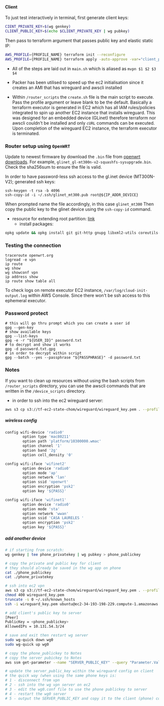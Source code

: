 #### Client

To just test interactively in terminal, first generate client keys:
```bash
CIENT_PRIVATE_KEY=$(wg genkey)
CLIENT_PUBLIC_KEY=$(echo $CLIENT_PRIVATE_KEY | wg pubkey)
```

Then pass to terraform argument that passes public key and elastic static IP:
```bash
AWS_PROFILE={PROFILE_NAME} terraform init --reconfigure
AWS_PROFILE={PROFILE_NAME} terraform apply -auto-approve -var="client_public_key=${CLIENT_PUBLIC_KEY}" -var="eip_alloc_id=${EIP_ALLOC_ID}"
```

- All of the steps are laid out in `main.sh` which is aliased as `mvpn $1 $2 $3 $4`
- Packer has been utilised to speed up the ec2 initialisation since it creates an AMI that has wireguard and awscli installed

- Within `/router_scripts` the `create.sh` file is the main script to execute. Pass the profile argument or leave blank to be the default. Basically a terraform executor is generated in EC2 which has all IAM rules/policies integrated to spin up another EC2 instance that installs wireguard. This was designed for an embedded device (GLinet) therefore terraform nor awscli couldn't be installed and only `cURL` commands can be executed. Upon completion of the wireguard EC2 instance, the terraform executor is terminated.


### Router setup using `OpenWRT`

Update to newest firmware by download the `.bin` file from [openwrt downloads](https://downloads.openwrt.org/releases/23.05.4/targets/ramips/mt76x8/). For example, `glinet_gl-mt300n-v2-squashfs-sysupgrade.bin`. Check the sha256sum to ensure the file is valid.

In order to have password-less ssh access to the gl.inet device (MT300N-V2); generated ssh keys:

```
ssh-keygen -t rsa -b 4096
ssh-copy-id -i ~/.ssh/glinet_mt300.pub root@${IP_ADDR_DEVICE}
```

When prompted name the file accordingly, in this case `glinet_mt300` Then copy the public key to the glinet device using the `ssh-copy-id` command.

- resource for extending root partition: [link](https://openwrt.org/docs/guide-user/additional-software/extroot_configuration)
    * install packages:
```sh
opkg update && opkg install git git-http gnupg libxml2-utils coreutils-paste jq curl wireguard-tools coreutils-base64
```

### Testing the connection

```
traceroute openwrt.org
logread -e vpn
ip route
wg show
wg showconf vpn
ip address show
ip route show table all
```

To check logs on remote executor EC2 instance, `/var/log/cloud-init-output.log` within AWS Console. Since there won't be ssh access to this ephemeral executor.

### Password protect

```
# this will go thru prompt which you can create a user id
gpg --gen-key
# show available keys
gpg --list-keys
gpg -e -r "${USER_ID}" password.txt
# to decrypt and show it works
gpg -d password.txt.gpg
# in order to decrypt within script
gpg --batch --yes --passphrase "${PASSPHRASE}" -d password.txt
```

### Notes

If you want to clean up resources without using the bash scripts from `/router_scripts` directory, you can use the awscli commands that are written in the `/device_scripts` directory.

- in order to ssh into the ec2 wireguard server:
```sh
aws s3 cp s3://tf-ec2-state-chom/wireguard/wireguard_key.pem . --profile chom
```

##### wireless config
```sh
config wifi-device 'radio0'
        option type 'mac80211'
        option path 'platform/10300000.wmac'
        option channel '1'
        option band '2g'
        option cell_density '0'

config wifi-iface 'wifinet2'
        option device 'radio0'
        option mode 'ap'
        option network 'lan'
        option ssid 'openwrt'
        option encryption 'psk2'
        option key '${PASS}'

config wifi-iface 'wifinet1'
        option device 'radio0'
        option mode 'sta'
        option network 'wwan'
        option ssid 'CASA LAURELES '
        option encryption 'psk2'
        option key '${PASS}'
```

##### add another device

```sh
# if starting from scratch:
wg genkey | tee phone_privatekey | wg pubkey > phone_publickey

# copy the private and public key for client
# they should already be saved in the wg app on phone
cat ./phone_publickey
cat ./phone_privatekey

# ssh into ec2 vpn
aws s3 cp s3://tf-ec2-state-chom/wireguard/wireguard_key.pem . --profile chom
chmod 400 wireguard_key.pem
truncate -s 0 ~/.ssh/known_hosts
ssh -i wireguard_key.pem ubuntu@ec2-34-193-198-229.compute-1.amazonaws.com

# add client's public key to server
[Peer]
PublicKey = <phone_publickey>
AllowedIPs = 10.131.54.3/24

# save and exit then restart wg server
sudo wg-quick down wg0
sudo wg-quick up wg0

# copy the phone_publickey to Notes
# copy the server pubickey to Notes
aws ssm get-parameter --name "SERVER_PUBLIC_KEY" --query "Parameter.Value" --output text --with-decryption --profile chom

# update the server_public_key within the wireguard config on client
# the quick way (when using the same phone keys is: 
# 1 - disconnect from vpn
# 2 - ssh into the wg vpn server on ec2
# 3 - edit the wg0.conf file to use the phone publickey to server
# 4 - restart the wg0 server
# 5 - output the SERVER_PUBLIC_KEY and copy it to the client (phone) conf file
```
